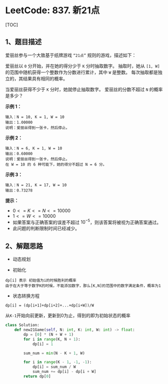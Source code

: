 # LeetCode: 837. 新21点

[TOC]

## 1、题目描述

爱丽丝参与一个大致基于纸牌游戏 `“21点”` 规则的游戏，描述如下：

爱丽丝以 `0` 分开始，并在她的得分少于 `K` 分时抽取数字。 抽取时，她从 `[1, W]` 的范围中随机获得一个整数作为分数进行累计，其中 `W` 是整数。 每次抽取都是独立的，其结果具有相同的概率。

当爱丽丝获得不少于 `K` 分时，她就停止抽取数字。 爱丽丝的分数不超过 `N` 的概率是多少？

**示例 1：**

```
输入：N = 10, K = 1, W = 10
输出：1.00000
说明：爱丽丝得到一张卡，然后停止。
```


**示例 2：**

```
输入：N = 6, K = 1, W = 10
输出：0.60000
说明：爱丽丝得到一张卡，然后停止。
在 W = 10 的 6 种可能下，她的得分不超过 N = 6 分。
```


**示例 3：**

```
输入：N = 21, K = 17, W = 10
输出：0.73278
```


**提示：**

-   $0 <= K <= N <= 10000$
-   $1 <= W <= 10000$
-   如果答案与正确答案的误差不超过 $10^{-5}$，则该答案将被视为正确答案通过。
-   此问题的判断限制时间已经减少。



## 2、解题思路

-   动态规划

-   初始化

```
dp[i] 表示 初始值为i的时候胜利的概率
由于在大于等于数字K的时候，不能添加数字，那么[K,N]的范围中的数字满足条件，概率为1
```

-   状态转换方程

```
dp[i] = (dp[i+1]+dp[i+2]+...+dp[i+W])/W
```

从`K-1`开始向前更新，更新到0为止，得到的即为初始状态的概率



```python
class Solution:
    def new21Game(self, N: int, K: int, W: int) -> float:
        dp = [0] * (N + W + 1)
        for i in range(K, N + 1):
            dp[i] = 1

        sum_num = min(N - K + 1, W)

        for i in range(K - 1, -1, -1):
            dp[i] = sum_num / W
            sum_num += dp[i] - dp[i + W]
        return dp[0]
```

